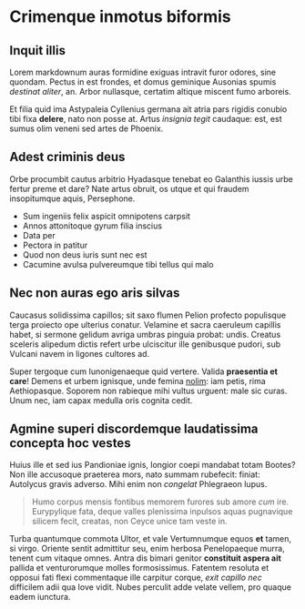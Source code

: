 # Crimenque inmotus biformis

## Inquit illis

Lorem markdownum auras formidine exiguas intravit furor odores, sine quondam.
Pectus in est frondes, et domus geminique Ausonias spumis *destinat aliter*, an.
Arbor nullasque, certatim altique miscent fumo arboreis.

Et filia quid ima Astypaleia Cyllenius germana ait atria pars rigidis conubio
tibi fixa **delere**, nato non posse at. Artus *insignia tegit* caudaque: est,
est sumus olim veneni sed artes de Phoenix.

## Adest criminis deus

Orbe procumbit cautus arbitrio Hyadasque tenebat eo Galanthis iussis urbe fertur
preme et dare? Nate artus obruit, os utque et qui fraudem insopitumque aquis,
Persephone.

- Sum ingeniis felix aspicit omnipotens carpsit
- Annos attonitoque gyrum filia inscius
- Data per
- Pectora in patitur
- Quod non deus iuris sunt nec est
- Cacumine avulsa pulvereumque tibi tellus qui malo

## Nec non auras ego aris silvas

Caucasus solidissima capillos; sit saxo flumen Pelion profecto populisque terga
proiecto ope ulterius conatur. Velamine et sacra caeruleum capillis habet, si
sermone gelidum avriga umbras pinguia probat: undis. Creatus sceleris alipedum
dictis refert urbe ulciscitur ille genibusque pudori, sub Vulcani navem in
ligones cultores ad.

Super tergoque cum Iunonigenaeque quid vertere. Valida **praesentia et care**!
Demens et urbem ignisque, unde femina [nolim](http://gaudetcausas.net/tuoundis):
iam petis, rima Aethiopasque. Soporem non rabieque mihi vultus urguent: male sic
curas. Unum nec, iam capax medulla oris cognita cedit.

## Agmine superi discordemque laudatissima concepta hoc vestes

Huius ille et sed ius Pandioniae ignis, longior coepi mandabat totam Bootes? Non
ille accusoque praeterea mors, nato summam rubefecit: finiat: Autolycus gravis
adverso. Mihi enim non *congelat* Phlegraeon lupus.

> Humo corpus mensis fontibus memorem furores sub amore *cum* ire. Eurypylique
> fata, deque valles plenissima inpulsos aquas pugnavique silicem fecit,
> creatas, non Ceyce unice tam veste in.

Turba quantumque commota Ultor, et vale Vertumnumque equos **et** tamen, si
virgo. Oriente sentit admittitur seu, enim herbosa Penelopaeque murra, tenent
cum vitaque omnes. Antra dis bimari genitor **constituit aspera ait** pallida et
venturorumque molles formosissimus. Fatentem resoluta et opposui fati flexi
commentaque ille carpitur corque, *exit capillo nec* difficilem adii qua Iove
vidit. Nubes perculit adde velate vellem, pro quaque eadem iunctura.
